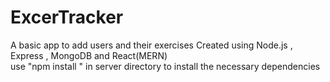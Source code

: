 # ExcerTracker
A basic app to add users and their exercises
Created using Node.js , Express , MongoDB and React(MERN)<br>
use "npm install " in server directory to install the necessary dependencies

